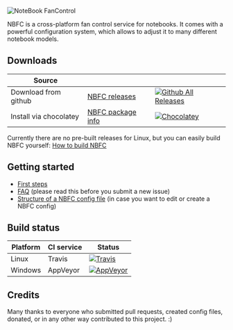 ![NoteBook FanControl](https://github.com/hirschmann/nbfc/wiki/images/banner.png)

NBFC is a cross-platform fan control service for notebooks.
It comes with a powerful configuration system, which allows to adjust it to many different notebook models.

## Downloads
|Source|||
|---|---|---|
| Download from github | [NBFC releases](https://github.com/hirschmann/nbfc/releases) | [![Github All Releases](https://img.shields.io/github/downloads/hirschmann/nbfc/total.svg)]() |
|Install via chocolatey| [NBFC package info](https://chocolatey.org/packages/nbfc) | [![Chocolatey](https://img.shields.io/chocolatey/dt/nbfc.svg)]() |

Currently there are no pre-built releases for Linux, but you can easily build NBFC yourself: [How to build NBFC](https://github.com/hirschmann/nbfc/wiki/How-to-build-NBFC)

## Getting started
- [First steps](https://github.com/hirschmann/nbfc/wiki/First-steps)
- [FAQ](https://github.com/hirschmann/nbfc/wiki/FAQ) (please read this before you submit a new issue)
- [Structure of a NBFC config file](https://github.com/hirschmann/nbfc/wiki/Structure-of-a-NBFC-config-file) (in case you want to edit or create a NBFC config)

## Build status
| Platform | CI service | Status |
|---|---|---|
| Linux | Travis | [![Travis](https://img.shields.io/travis/hirschmann/nbfc.svg)](https://travis-ci.org/hirschmann/nbfc) |
| Windows | AppVeyor | [![AppVeyor](https://img.shields.io/appveyor/ci/gruntjs/grunt.svg)](https://ci.appveyor.com/project/hirschmann/nbfc) |

## Credits
Many thanks to everyone who submitted pull requests, created config files, donated, or in any other way contributed to this project. :)
